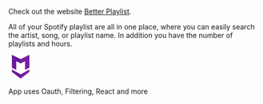 Check out the website [Better Playlist](https://better-spotify-playlists.herokuapp.com/).

All of your Spotify playlist are all in one place, where you can easily search the artist, song, or playlist name.
In addition you have the number of playlists and hours.

![image of website](https://github.com/adam-p/markdown-here/raw/master/src/common/images/icon48.png)

App uses Oauth, Filtering, React and more
